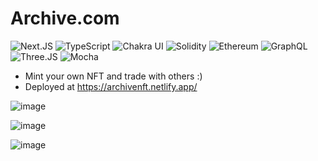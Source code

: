 # Archive.com

![Next.JS](https://img.shields.io/badge/Next.js-000000.svg?style=for-the-badge&logo=nextdotjs&logoColor=white)
![TypeScript](https://img.shields.io/badge/TypeScript-3178C6.svg?style=for-the-badge&logo=TypeScript&logoColor=white)
![Chakra UI](https://img.shields.io/badge/Chakra%20UI-319795.svg?style=for-the-badge&logo=Chakra-UI&logoColor=white)
![Solidity](https://img.shields.io/badge/Solidity-363636.svg?style=for-the-badge&logo=Solidity&logoColor=white)
![Ethereum](https://img.shields.io/badge/Ethereum-3C3C3D.svg?style=for-the-badge&logo=Ethereum&logoColor=white)
![GraphQL](https://img.shields.io/badge/GraphQL-E10098.svg?style=for-the-badge&logo=GraphQL&logoColor=white)
![Three.JS](https://img.shields.io/badge/Three.js-000000.svg?style=for-the-badge&logo=threedotjs&logoColor=white)
![Mocha](https://img.shields.io/badge/Mocha-8D6748.svg?style=for-the-badge&logo=Mocha&logoColor=white)

- Mint your own NFT and trade with others :)
- Deployed at https://archivenft.netlify.app/

![image](https://user-images.githubusercontent.com/87960642/214473319-95aafa3a-98cb-4a8a-8790-3b8682d1c304.png)

![image](https://user-images.githubusercontent.com/87960642/214473328-e21ff6cf-f294-4f19-a508-969cd0731a33.png)

![image](https://user-images.githubusercontent.com/87960642/214473433-9f00e56d-f051-4e49-9fcb-12cd568d8919.png)